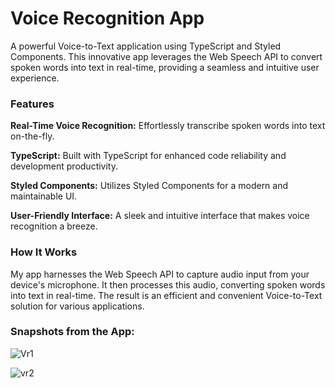 # Voice Recognition App

A powerful Voice-to-Text application using TypeScript and Styled Components. This innovative app leverages the Web Speech API to convert spoken words into text in real-time, providing a seamless and intuitive user experience.

### Features

**Real-Time Voice Recognition:** Effortlessly transcribe spoken words into text on-the-fly.

**TypeScript:** Built with TypeScript for enhanced code reliability and development productivity.

**Styled Components:** Utilizes Styled Components for a modern and maintainable UI.

**User-Friendly Interface:** A sleek and intuitive interface that makes voice recognition a breeze.


### How It Works
My app harnesses the Web Speech API to capture audio input from your device's microphone. It then processes this audio, converting spoken words into text in real-time. The result is an efficient and convenient Voice-to-Text solution for various applications.


### Snapshots from the App: 

![Vr1](https://github.com/Steakysteak/Voice-Recognition-App/assets/75496668/a6ec7da6-1e9a-4ce0-bad2-07cc20013d1b)

![vr2](https://github.com/Steakysteak/Voice-Recognition-App/assets/75496668/54140fa2-a70f-41cf-a3bc-331c291d3145)

